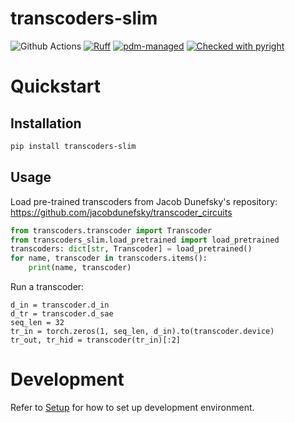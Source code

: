 # transcoders-slim
![Github Actions](https://github.com/dtch1997/transcoders-slim/actions/workflows/tests.yaml/badge.svg)
[![Ruff](https://img.shields.io/endpoint?url=https://raw.githubusercontent.com/astral-sh/ruff/main/assets/badge/v2.json)](https://github.com/astral-sh/ruff)
[![pdm-managed](https://img.shields.io/badge/pdm-managed-blueviolet)](https://pdm-project.org)
[![Checked with pyright](https://microsoft.github.io/pyright/img/pyright_badge.svg)](https://microsoft.github.io/pyright/)

# Quickstart


## Installation
```bash
pip install transcoders-slim
```
## Usage

Load pre-trained transcoders from Jacob Dunefsky's repository: https://github.com/jacobdunefsky/transcoder_circuits
```python
from transcoders.transcoder import Transcoder
from transcoders_slim.load_pretrained import load_pretrained
transcoders: dict[str, Transcoder] = load_pretrained()
for name, transcoder in transcoders.items():
    print(name, transcoder)
```

Run a transcoder: 
```
d_in = transcoder.d_in
d_tr = transcoder.d_sae
seq_len = 32
tr_in = torch.zeros(1, seq_len, d_in).to(transcoder.device)
tr_out, tr_hid = transcoder(tr_in)[:2]
```


# Development

Refer to [Setup](docs/setup.md) for how to set up development environment.
